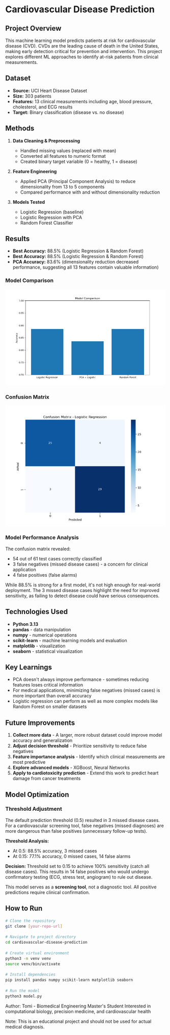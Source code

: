 # Cardiovascular Disease Prediction

## Project Overview
This machine learning model predicts patients at risk for cardiovascular disease (CVD). CVDs are the leading cause of death in the United States, making early detection critical for prevention and intervention. This project explores different ML approaches to identify at-risk patients from clinical measurements.

## Dataset
- **Source:** UCI Heart Disease Dataset
- **Size:** 303 patients
- **Features:** 13 clinical measurements including age, blood pressure, cholesterol, and ECG results
- **Target:** Binary classification (disease vs. no disease)

## Methods
1. **Data Cleaning & Preprocessing**
   - Handled missing values (replaced with mean)
   - Converted all features to numeric format
   - Created binary target variable (0 = healthy, 1 = disease)

2. **Feature Engineering**
   - Applied PCA (Principal Component Analysis) to reduce dimensionality from 13 to 5 components
   - Compared performance with and without dimensionality reduction

3. **Models Tested**
   - Logistic Regression (baseline)
   - Logistic Regression with PCA
   - Random Forest Classifier

## Results
- **Best Accuracy:** 88.5% (Logistic Regression & Random Forest)
- **Best Accuracy:** 88.5% (Logistic Regression & Random Forest)
- **PCA Accuracy:** 83.6% (dimensionality reduction decreased performance, suggesting all 13 features contain valuable information)

### Model Comparison
![Model Comparison](model_comparison.png)

### Confusion Matrix  
![Confusion Matrix](confusion_matrix.png)



### Model Performance Analysis
The confusion matrix revealed:
- 54 out of 61 test cases correctly classified
- 3 false negatives (missed disease cases) - a concern for clinical application
- 4 false positives (false alarms)

While 88.5% is strong for a first model, it's not high enough for real-world deployment. The 3 missed disease cases highlight the need for improved sensitivity, as failing to detect disease could have serious consequences.

## Technologies Used
- **Python 3.13**
- **pandas** - data manipulation
- **numpy** - numerical operations
- **scikit-learn** - machine learning models and evaluation
- **matplotlib** - visualization
- **seaborn** - statistical visualization

## Key Learnings
- PCA doesn't always improve performance - sometimes reducing features loses critical information
- For medical applications, minimizing false negatives (missed cases) is more important than overall accuracy
- Logistic regression can perform as well as more complex models like Random Forest on smaller datasets

## Future Improvements
1. **Collect more data** - A larger, more robust dataset could improve model accuracy and generalization
2. **Adjust decision threshold** - Prioritize sensitivity to reduce false negatives
3. **Feature importance analysis** - Identify which clinical measurements are most predictive
4. **Explore advanced models** - XGBoost, Neural Networks
5. **Apply to cardiotoxicity prediction** - Extend this work to predict heart damage from cancer treatments

## Model Optimization 

### Threshold Adjustment
The default prediction threshold (0.5) resulted in 3 missed disease cases. For a cardiovascular screening tool, false negatives (missed diagnoses) are more dangerous than false positives (unnecessary follow-up tests).

**Threshold Analysis:**
- At 0.5: 88.5% accuracy, 3 missed cases
- At 0.15: 77.1% accuracy, 0 missed cases, 14 false alarms

**Decision:** 
Threshold set to 0.15 to achieve 100% sensitivity (catch all disease cases). This results in 14 false positives who would undergo confirmatory testing (ECG, stress test, angiogram) to rule out disease.

This model serves as a **screening tool**, not a diagnostic tool. All positive predictions require clinical confirmation.

## How to Run
```bash
# Clone the repository
git clone [your-repo-url]

# Navigate to project directory
cd cardiovascular-disease-prediction

# Create virtual environment
python3 -m venv venv
source venv/bin/activate

# Install dependencies
pip install pandas numpy scikit-learn matplotlib seaborn

# Run the model
python3 model.py
```

Author: 
Tomi - Biomedical Engineering Master's Student
Interested in computational biology, precision medicine, and cardiovascular health

Note: This is an educational project and should not be used for actual medical diagnosis.